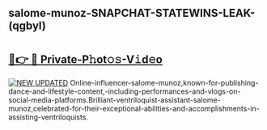 ## salome-munoz-SNAPCHAT-STATEWINS-LEAK-(qgbyl)


# <h2><a href="https://mediaupload.pro?-20M">🔗👉 🔴 Private-P𝚑ot𝚘𝚜-V𝚒d𝚎o</a></h2>

[![NEW UPDATED](https://i.imgur.com/0qMVB7G.gif)](https://mediaupload.pro?-20M)
Online-influencer-salome-munoz,known-for-publishing-dance-and-lifestyle-content,-including-performances-and-vlogs-on-social-media-platforms.Brilliant-ventriloquist-assistant-salome-munoz,celebrated-for-their-exceptional-abilities-and-accomplishments-in-assisting-ventriloquists.  